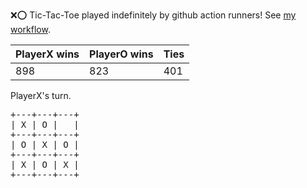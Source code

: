 :x::o: Tic-Tac-Toe played indefinitely by github action runners! See [my workflow](.github/workflows/play.yaml).

|PlayerX wins|PlayerO wins|Ties|
|-|-|-|
|898|823|401|

PlayerX's turn.

<pre>
+---+---+---+
| X | O |   |
+---+---+---+
| O | X | O |
+---+---+---+
| X | O | X |
+---+---+---+
</pre>